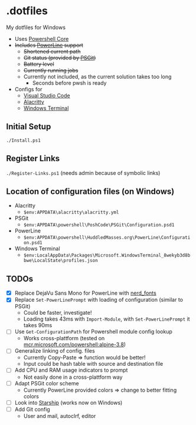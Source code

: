 # .dotfiles

My dotfiles for Windows

* Uses [Powershell Core](https://github.com/powershell/powershell)
* ~~Includes [PowerLine](https://github.com/Jaykul/PowerLine) support~~
  * ~~Shortened current path~~
  * ~~Git status (provided by [PSGit](https://github.com/PoshCode/PSGit))~~
  * ~~Battery level~~
  * ~~Currently running jobs~~
  * Currently not included, as the current solution takes too long
    * Seconds before pwsh is ready
* Configs for
  * [Visual Studio Code](https://github.com/Microsoft/vscode)
  * [Alacritty](https://github.com/jwilm/alacritty)
  * [Windows Terminal](https://github.com/Microsoft/Terminal)

## Initial Setup

`./Install.ps1`

## Register Links

`./Register-Links.ps1` (needs admin because of symbolic links)

## Location of configuration files (on Windows)

* Alacritty
  * `$env:APPDATA\alacritty\alacritty.yml`
* PSGit
  * `$env:APPDATA\powershell\PoshCode\PSGit\Configuration.psd1`
* PowerLine
  * `$env:APPDATA\powershell\HuddledMasses.org\PowerLine\Configuration.psd1`
* Windows Terminal
  * `$env:LocalAppData\Packages\Microsoft.WindowsTerminal_8wekyb3d8bbwe\LocalState\profiles.json`

## TODOs

* [x] Replace DejaVu Sans Mono for PowerLine with [nerd_fonts](https://github.com/ryanoasis/nerd-fonts)
* [x] Replace `Set-PowerLinePrompt` with loading of configuration (similar to PSGit)
  * Could be faster, investigate!
  * Loading takes 43ms with `Import-Module`, with `Set-PowerLinePrompt` it takes 90ms
* [ ] Use `Get-ConfigurationPath` for Powershell module config lookup
  * Works cross-plattform (tested on [mcr.microsoft.com/powershell:alpine-3.8](https://hub.docker.com/_/microsoft-powershell))
* [ ] Generalize linking of config. files
  * Currently Copy-Paste => function would be better!
  * Input could be hash table with source and destination file
* [ ] Add CPU and RAM usage indicators to prompt
  * Not easily done in a cross-plattform way
* [ ] Adapt PSGit color scheme
  * Currently PowerLine provided colors => change to better fitting colors
* [ ] Look into [Starship](https://github.com/starship/starship) (works now on Windows)
* [ ] Add Git config
  * User and mail, autoclrf, editor
